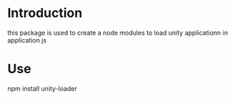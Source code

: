 # Introduction
this package is used to create a node modules to load unity applicationn in application js

# Use
npm install unity-loader

